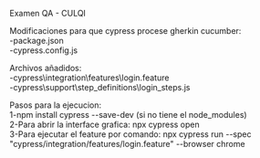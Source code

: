 Examen QA - CULQI

Modificaciones para que cypress procese gherkin cucumber:<br>
-package.json<br>
-cypress.config.js <br>

Archivos añadidos:<br>
-cypress\integration\features\login.feature<br>
-cypress\support\step_definitions\login_steps.js<br>

Pasos para la ejecucion:<br>
1-npm install cypress --save-dev (si no tiene el node_modules)<br>
2-Para abrir la interface grafica: npx cypress open<br>
3-Para ejecutar el feature por comando: npx cypress run --spec "cypress/integration/features/login.feature" --browser chrome<br>
